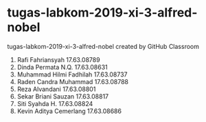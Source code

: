 # tugas-labkom-2019-xi-3-alfred-nobel
tugas-labkom-2019-xi-3-alfred-nobel created by GitHub Classroom
1. Rafi Fahriansyah 17.63.08789
2. Dinda Permata N.Q. 17.63.08631
3. Muhammad Hilmi Fadhilah 17.63.08737
4. Raden Candra Muhammad 17.63.08788
5. Reza Alvandani 17.63.08801
6. Sekar Briani Sauzan 17.63.08817
7. Siti Syahda H. 17.63.08824
8. Kevin Aditya Cemerlang 17.63.08686
